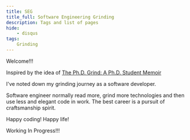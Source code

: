 ```yaml
---
title: SEG
title_full: Software Engineering Grinding
description: Tags and list of pages
hide:
    - disqus
tags:
    Grinding
---
```


Welcome!!!

Inspired by the idea of
[The Ph.D. Grind: A Ph.D. Student Memoir](https://www.goodreads.com/en/book/show/15731248-the-ph-d-grind)

I've noted down my grinding journey as a software developer.

Software engineer normally read more, grind more technologies and then use less and elegant code in work. The best career is a pursuit of craftsmanship spirit.

Happy coding!
Happy life!

Working In Progress!!!